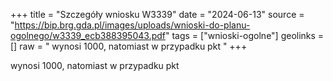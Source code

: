 +++
title = "Szczegóły wniosku W3339"
date = "2024-06-13"
source = "https://bip.brg.gda.pl/images/uploads/wnioski-do-planu-ogolnego/w3339_ecb388395043.pdf"
tags = ["wnioski-ogolne"]
geolinks = []
raw = " wynosi 1000, natomiast w przypadku pkt "
+++

 wynosi 1000, natomiast w przypadku pkt 


